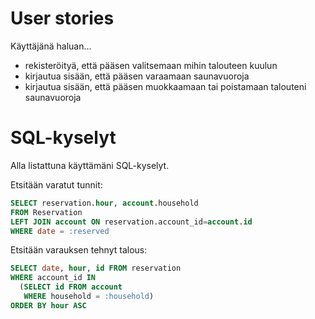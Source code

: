 # User stories

Käyttäjänä haluan...
  * rekisteröityä, että pääsen valitsemaan mihin talouteen kuulun
  * kirjautua sisään, että pääsen varaamaan saunavuoroja
  * kirjautua sisään, että pääsen muokkaamaan tai poistamaan talouteni saunavuoroja

# SQL-kyselyt

Alla listattuna käyttämäni SQL-kyselyt. 


Etsitään varatut tunnit:
```sql
SELECT reservation.hour, account.household
FROM Reservation
LEFT JOIN account ON reservation.account_id=account.id
WHERE date = :reserved
```

Etsitään varauksen tehnyt talous:
```sql
SELECT date, hour, id FROM reservation
WHERE account_id IN
  (SELECT id FROM account
   WHERE household = :household)
ORDER BY hour ASC
```

